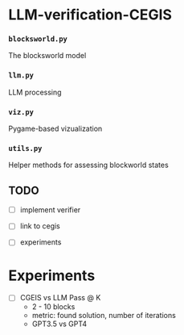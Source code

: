# LLM-verification-CEGIS

### `blocksworld.py`
The blocksworld model

### `llm.py`
LLM processing

### `viz.py`
Pygame-based vizualization

### `utils.py`
Helper methods for assessing blockworld states


## TODO
- [ ] implement verifier
- [ ] link to cegis
- [ ] experiments


# Experiments
- [ ] CGEIS vs LLM Pass @ K
    - 2 - 10 blocks
    - metric: found solution, number of iterations   
    - GPT3.5 vs GPT4